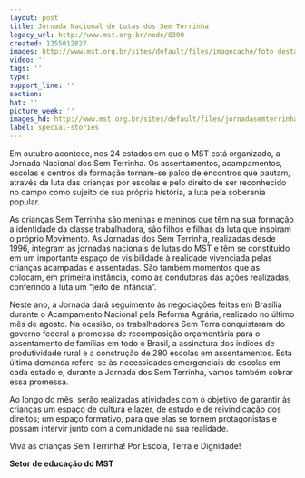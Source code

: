 ```yaml
---
layout: post
title: Jornada Nacional de Lutas dos Sem Terrinha
legacy_url: http://www.mst.org.br/node/8300
created: 1255012827
images: http://www.mst.org.br/sites/default/files/imagecache/foto_destaque/jornadasemterrinha.jpg
video: ''
tags: ''
type: 
support_line: ''
section: 
hat: ''
picture_week: ''
images_hd: http://www.mst.org.br/sites/default/files/jornadasemterrinha.jpg
label: special-stories
---
```

Em outubro acontece, nos 24 estados em que o MST está organizado, a Jornada Nacional dos Sem Terrinha. Os assentamentos, acampamentos, escolas e centros de formação tornam-se palco de encontros que pautam, através da luta das crianças por escolas e pelo direito de ser reconhecido no campo como sujeito de sua própria história, a luta pela soberania popular.

As crianças Sem Terrinha são meninas e meninos que têm na sua formação a identidade da classe trabalhadora, são filhos e filhas da luta que inspiram o próprio Movimento. As Jornadas dos Sem Terrinha, realizadas desde 1996, integram as jornadas nacionais de lutas do MST e têm se constituído em um importante espaço de visibilidade à realidade vivenciada pelas crianças acampadas e assentadas. São também momentos que as colocam, em primeira instância, como as condutoras das ações realizadas, conferindo à luta um “jeito de infância”. 

Neste ano, a Jornada dará seguimento às negociações feitas em Brasília durante o Acampamento Nacional pela Reforma Agrária, realizado no último mês de agosto. Na ocasião, os trabalhadores Sem Terra conquistaram do governo federal a promessa de recomposição orçamentária para o assentamento de famílias em todo o Brasil, a assinatura dos índices de produtividade rural e a construção de 280 escolas em assentamentos. Esta última demanda refere-se às necessidades emergenciais de escolas em cada estado e, durante a Jornada dos Sem Terrinha, vamos também cobrar essa promessa.

Ao longo do mês, serão realizadas atividades com o objetivo de garantir às crianças um espaço de cultura e lazer, de estudo e de reivindicação dos direitos; um espaço formativo, para que elas se tornem protagonistas e possam intervir junto com a comunidade na sua realidade.

Viva as crianças Sem Terrinha!
Por Escola, Terra e Dignidade!

<strong>Setor de educação do MST</strong>
